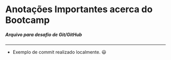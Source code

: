 # Anotações Importantes acerca do Bootcamp

##### Arquivo para desafio de Git/GitHub

_____

- Exemplo de commit realizado localmente. :smiley:
